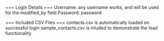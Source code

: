 === Login Details ===
Username: any username works, and will be used for the modified_by field
Password: password

=== Included CSV Files ===
contacts.csv is automatically loaded on successful login
sample_contacts.csv is inluded to demonstrate the load functionality
